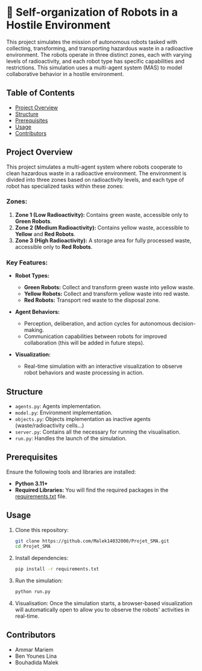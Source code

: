 # 🤖 Self-organization of Robots in a Hostile Environment  

This project simulates the mission of autonomous robots tasked with collecting, transforming, and transporting hazardous waste in a radioactive environment. The robots operate in three distinct zones, each with varying levels of radioactivity, and each robot type has specific capabilities and restrictions. This simulation uses a multi-agent system (MAS) to model collaborative behavior in a hostile environment.

## Table of Contents  

- [Project Overview](#project-overview)
- [Structure](#structure)
- [Prerequisites](#prerequisites)
- [Usage](#usage)
- [Contributors](#contributors)

## Project Overview

This project simulates a multi-agent system where robots cooperate to clean hazardous waste in a radioactive environment. The environment is divided into three zones based on radioactivity levels, and each type of robot has specialized tasks within these zones:

### **Zones:**

1. **Zone 1 (Low Radioactivity):** Contains green waste, accessible only to **Green Robots**.
2. **Zone 2 (Medium Radioactivity):** Contains yellow waste, accessible to **Yellow** and **Red Robots**.
3. **Zone 3 (High Radioactivity):** A storage area for fully processed waste, accessible only to **Red Robots**.

### **Key Features:**

- **Robot Types:**  
  - **Green Robots:** Collect and transform green waste into yellow waste.  
  - **Yellow Robots:** Collect and transform yellow waste into red waste.  
  - **Red Robots:** Transport red waste to the disposal zone.  

- **Agent Behaviors:**  
  - Perception, deliberation, and action cycles for autonomous decision-making.  
  - Communication capabilities between robots for improved collaboration (this will be added in future steps).  

- **Visualization:**  
  - Real-time simulation with an interactive visualization to observe robot behaviors and waste processing in action.


## Structure

  - `agents.py`: Agents implementation.
  - `model.py`: Environment implementation.
  - `objects.py`: Objects implementation as inactive agents (waste/radioactivity cells...)
  - `server.py`: Contains all the necessary for running the visualisation.
  - `run.py`: Handles the launch of the simulation.

## Prerequisites  

Ensure the following tools and libraries are installed:  

- **Python 3.11+**  
- **Required Libraries:** You will find the required packages in the [requirements.txt](#requirements.txt) file.


## Usage  

1. Clone this repository:
    ```bash
    git clone https://github.com/Malek14032000/Projet_SMA.git
    cd Projet_SMA
    ```
   
2. Install dependencies:
    ```bash
    pip install -r requirements.txt
    ```

3. Run the simulation:
    ```bash
    python run.py
    ```

4. Visualisation: 
Once the simulation starts, a browser-based visualization will automatically open to allow you to observe the robots' activities in real-time.


## Contributors

- Ammar Mariem
- Ben Younes Lina
- Bouhadida Malek

